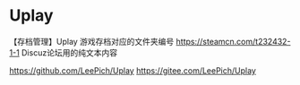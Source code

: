 # Uplay 
【存档管理】Uplay 游戏存档对应的文件夹编号 
https://steamcn.com/t232432-1-1 
Discuz论坛用的纯文本内容 

https://github.com/LeePich/Uplay 
https://gitee.com/LeePich/Uplay 
